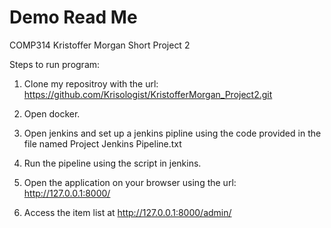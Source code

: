 # Demo Read Me
COMP314
Kristoffer Morgan
Short Project 2

Steps to run program:

1. Clone my repositroy with the url: https://github.com/Krisologist/KristofferMorgan_Project2.git

2. Open docker.

3. Open jenkins and set up a jenkins pipline using the code provided in the file named Project Jenkins Pipeline.txt

4. Run the pipeline using the script in jenkins.

5. Open the application on your browser using the url: http://127.0.0.1:8000/

6. Access the item list at http://127.0.0.1:8000/admin/
   

